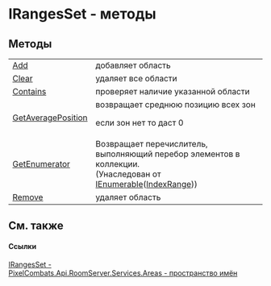 # IRangesSet - методы




## Методы
<table>
<tr>
<td><a href="140bb744-e368-7115-f99d-60ddcf9cab25">Add</a></td>
<td>добавляет область</td></tr>
<tr>
<td><a href="2d68d9fc-3470-df3a-6c6e-a00370bb6277">Clear</a></td>
<td>удаляет все области</td></tr>
<tr>
<td><a href="080a3dfb-652e-6aff-4230-746b6e14c617">Contains</a></td>
<td>проверяет наличие указанной области</td></tr>
<tr>
<td><a href="cc1f1dde-47eb-5299-719b-995ac8f80e98">GetAveragePosition</a></td>
<td>возвращает среднюю позицию всех зон <p>если зон нет то даст 0</p></td></tr>
<tr>
<td><a href="https://learn.microsoft.com/dotnet/api/system.collections.generic.ienumerable-1.getenumerator#system-collections-generic-ienumerable-1-getenumerator" target="_blank" rel="noopener noreferrer">GetEnumerator</a></td>
<td>Возвращает перечислитель, выполняющий перебор элементов в коллекции.<br />(Унаследован от <a href="https://learn.microsoft.com/dotnet/api/system.collections.generic.ienumerable-1" target="_blank" rel="noopener noreferrer">IEnumerable</a>(<a href="f4e1d827-5351-0888-3b60-5f22ed5b0dcf">IndexRange</a>))</td></tr>
<tr>
<td><a href="365dd8b5-8078-6396-e8e4-dcc415f34dd7">Remove</a></td>
<td>удаляет область</td></tr>
</table>

## См. также


#### Ссылки
<a href="4c324702-bbb5-1b7f-4b29-ae97d286640d">IRangesSet - </a>  
<a href="6bc9ef31-50d8-8455-27b7-3bebd79f746b">PixelCombats.Api.RoomServer.Services.Areas - пространство имён</a>  
